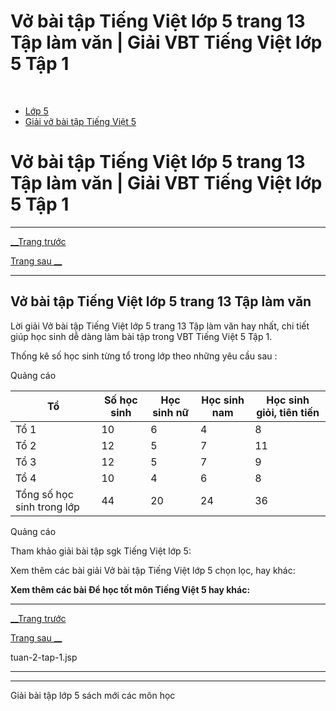 # Vở bài tập Tiếng Việt lớp 5 trang 13 Tập làm văn | Giải VBT Tiếng Việt lớp 5 Tập 1

﻿

  * [Lớp 5](https://vietjack.com/series/lop-5.jsp)
  * [Giải vở bài tập Tiếng Việt 5](https://vietjack.com/giai-vo-bai-tap-tieng-viet-5/index.jsp)



# Vở bài tập Tiếng Việt lớp 5 trang 13 Tập làm văn | Giải VBT Tiếng Việt lớp 5 Tập 1

* * *

[__Trang trước](https://vietjack.com/giai-vo-bai-tap-tieng-viet-5/tuan-2-tap-1.jsp)

[Trang sau __](https://vietjack.com/giai-vo-bai-tap-tieng-viet-5/tuan-2-tap-1.jsp)

* * *

## Vở bài tập Tiếng Việt lớp 5 trang 13 Tập làm văn

Lời giải Vở bài tập Tiếng Việt lớp 5 trang 13 Tập làm văn hay nhất, chi tiết giúp học sinh dễ dàng làm bài tập trong VBT Tiếng Việt 5 Tập 1.

Thống kê số học sinh từng tổ trong lớp theo những yêu cầu sau :

Quảng cáo

Tổ | Số học sinh | Học sinh nữ | Học sinh nam | Học sinh giỏi, tiên tiến  
---|---|---|---|---  
Tổ 1 | 10 | 6 | 4 | 8  
Tổ 2 | 12 | 5 | 7 | 11  
Tổ 3 | 12 | 5 | 7 | 9  
Tổ 4 | 10 | 4 | 6 | 8  
Tổng số học sinh trong lớp | 44 | 20 | 24 | 36  
  
Quảng cáo

Tham khảo giải bài tập sgk Tiếng Việt lớp 5:

Xem thêm các bài giải Vở bài tập Tiếng Việt lớp 5 chọn lọc, hay khác:

**Xem thêm các bài Để học tốt môn Tiếng Việt 5 hay khác:**

* * *

[__Trang trước](https://vietjack.com/giai-vo-bai-tap-tieng-viet-5/tuan-2-tap-1.jsp)

[Trang sau __](https://vietjack.com/giai-vo-bai-tap-tieng-viet-5/tuan-2-tap-1.jsp)

tuan-2-tap-1.jsp

* * *

* * *

Giải bài tập lớp 5 sách mới các môn học
